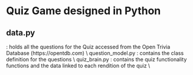 # Quiz Game designed in Python
<h2> data.py </h2> : holds all the questions for the Quiz accessed from the Open Trivia Database (https://opentdb.com) \
question_model.py : contains the class definition for the questions \
quiz_brain.py : contains the quiz functionality functions and the data linked to each rendition of the quiz \
